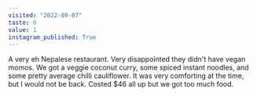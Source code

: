 ```yaml
---
visited: "2022-09-07"
taste: 0
value: 1
instagram_published: True
---
```


A very eh Nepalese restaurant. Very disappointed they didn't have vegan momos. We got a veggie coconut curry, some spiced instant noodles, and some pretty average chilli cauliflower. It was very comforting at the time, but I would not be back. Costed $46 all up but we got too much food.
